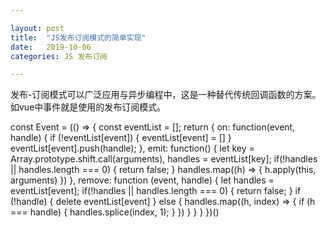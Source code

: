 ```yaml
---

layout: post
title:  "JS发布订阅模式的简单实现"
date:   2019-10-06
categories: JS 发布订阅

---
```


发布-订阅模式可以广泛应用与异步编程中，这是一种替代传统回调函数的方案。如vue中事件就是使用的发布订阅模式。

const Event = (() => {
  const eventList = [];
  return {
      on: function(event, handle) {
        if (!eventList[event]) {
          eventList[event] = []
        }
        eventList[event].push(handle);
      },
      emit: function() {
        let key = Array.prototype.shift.call(arguments),
            handles = eventList[key];
        if(!handles || handles.length === 0) {
          return false;
        }
        handles.map((h) => {
          h.apply(this, arguments)
        })
      },
    remove: function (event, handle) {
      let handles = eventList[event];
      if(!handles || handles.length === 0) {
        return false;
      }
      if (!handle) {
        delete eventList[event]
      } else {
        handles.map((h, index) => {
          if (h === handle) {
            handles.splice(index, 1);
          }
        })
      }
    }
  }
})()


